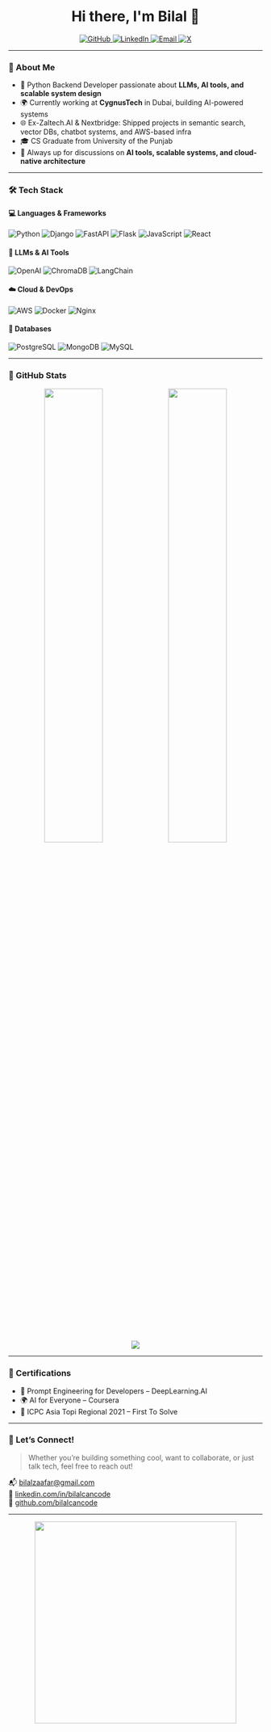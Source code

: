 <h1 align="center">Hi there, I'm Bilal 👋</h1>

<p align="center">
  <a href="https://github.com/bilalcancode">
    <img src="https://img.shields.io/github/followers/bilalcancode?label=GitHub&style=social" alt="GitHub" />
  </a>
  <a href="https://www.linkedin.com/in/bilalcancode/">
    <img src="https://img.shields.io/badge/LinkedIn-0077B5?style=social&logo=linkedin" alt="LinkedIn" />
  </a>
  <a href="mailto:bilalzaafar@gmail.com">
    <img src="https://img.shields.io/badge/Email-me-red?style=social&logo=gmail" alt="Email" />
  </a>
  <a href="https://x.com/bilalcancode">
    <img src="https://img.shields.io/badge/X-black?style=social&logo=x" alt="X" />
  </a>
</p>

---

### 🚀 About Me

- 🧠 Python Backend Developer passionate about **LLMs, AI tools, and scalable system design**  
- 🌍 Currently working at **CygnusTech** in Dubai, building AI-powered systems  
- 🌐 Ex-Zaltech.AI & Nextbridge: Shipped projects in semantic search, vector DBs, chatbot systems, and AWS-based infra  
- 🎓 CS Graduate from University of the Punjab
- 💬 Always up for discussions on **AI tools, scalable systems, and cloud-native architecture**

---

### 🛠️ Tech Stack

#### 💻 Languages & Frameworks
![Python](https://img.shields.io/badge/Python-3776AB?style=flat&logo=python&logoColor=white)
![Django](https://img.shields.io/badge/Django-092E20?style=flat&logo=django)
![FastAPI](https://img.shields.io/badge/FastAPI-009688?style=flat&logo=fastapi)
![Flask](https://img.shields.io/badge/Flask-black?style=flat&logo=flask)
![JavaScript](https://img.shields.io/badge/JavaScript-F7DF1E?style=flat&logo=javascript)
![React](https://img.shields.io/badge/React-20232A?style=flat&logo=react)

#### 🧠 LLMs & AI Tools
![OpenAI](https://img.shields.io/badge/OpenAI-412991?style=flat&logo=openai&logoColor=white)
![ChromaDB](https://img.shields.io/badge/ChromaDB-purple?style=flat)
![LangChain](https://img.shields.io/badge/LangChain-black?style=flat)

#### ☁️ Cloud & DevOps
![AWS](https://img.shields.io/badge/AWS-FF9900?style=flat&logo=amazonaws)
![Docker](https://img.shields.io/badge/Docker-2496ED?style=flat&logo=docker)
![Nginx](https://img.shields.io/badge/Nginx-009639?style=flat&logo=nginx)

#### 💾 Databases
![PostgreSQL](https://img.shields.io/badge/PostgreSQL-336791?style=flat&logo=postgresql)
![MongoDB](https://img.shields.io/badge/MongoDB-47A248?style=flat&logo=mongodb)
![MySQL](https://img.shields.io/badge/MySQL-005C84?style=flat&logo=mysql)
 

---

### 🧩 GitHub Stats

<p align="center">
  <img width="48%" src="https://github-readme-stats.vercel.app/api?username=bilalcancode&show_icons=true&theme=radical" />
  <img width="48%" src="https://github-readme-streak-stats.herokuapp.com/?user=bilalcancode&theme=radical" />
</p>

<p align="center">
  <img src="https://github-profile-summary-cards.vercel.app/api/cards/profile-details?username=bilalcancode&theme=radical" />
</p>

---

### 📜 Certifications

- 🧠 Prompt Engineering for Developers – DeepLearning.AI  
- 🌍 AI for Everyone – Coursera  
- 🥇 ICPC Asia Topi Regional 2021 – First To Solve

---

### 🎯 Let’s Connect!

> Whether you’re building something cool, want to collaborate, or just talk tech, feel free to reach out!

📬 [bilalzaafar@gmail.com](mailto:bilalzaafar@gmail.com)  
🔗 [linkedin.com/in/bilalcancode](https://www.linkedin.com/in/bilalcancode)  
🐙 [github.com/bilalcancode](https://github.com/bilalcancode)

---

<p align="center">
  <img src="https://media.giphy.com/media/LMt9638dO8dftAjtco/giphy.gif" width="400" />
</p>
